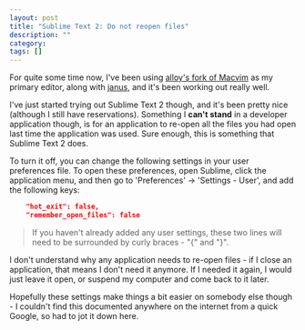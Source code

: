 ```yaml
---
layout: post
title: "Sublime Text 2: Do not reopen files"
description: ""
category: 
tags: []
---
```


For quite some time now, I've been using [alloy's fork of Macvim](https://github.com/alloy/macvim) as my primary editor, along with [janus](https://github.com/carlhuda/janus), and it's been working out really well.

I've just started trying out Sublime Text 2 though, and it's been pretty nice (although I still have reservations). Something I **can't stand** in a developer application though, is for an application to re-open all the files you had open last time the application was used. Sure enough, this is something that Sublime Text 2 does.

To turn it off, you can change the following settings in your user preferences file. To open these preferences, open Sublime, click the application menu, and then go to 'Preferences' -> 'Settings - User', and add the following keys:

``` JSON
	"hot_exit": false,
	"remember_open_files": false
```

> If you haven't already added any user settings, these two lines will need to be surrounded by curly braces - "{" and "}".

I don't understand why any application needs to re-open files - if I close an application, that means I don't need it anymore. If I needed it again, I would just leave it open, or suspend my computer and come back to it later. 

Hopefully these settings make things a bit easier on somebody else though - I couldn't find this documented anywhere on the internet from a quick Google, so had to jot it down here.
